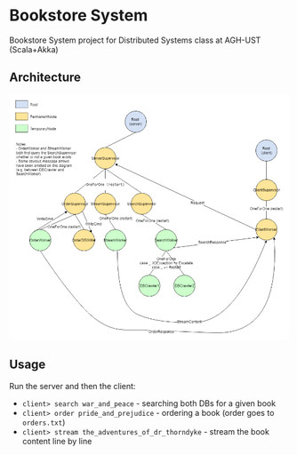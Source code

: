 # Bookstore System
Bookstore System project for Distributed Systems class at AGH-UST (Scala+Akka)

## Architecture

![alt text](bookstore_akka.png)

## Usage
Run the server and then the client:
* `client> search war_and_peace` - searching both DBs for a given book
* `client> order pride_and_prejudice` - ordering a book (order goes to `orders.txt`)
* `client> stream the_adventures_of_dr_thorndyke` - stream the book content line by line
